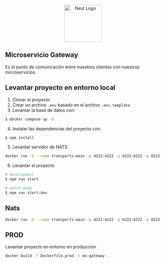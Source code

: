 <p align="center">
  <a href="http://nestjs.com/" target="blank"><img src="https://nestjs.com/img/logo-small.svg" width="120" alt="Nest Logo" /></a>
</p>

## Microservicio Gateway
Es el punto de comunicación entre nuestros clientes con nuestros microservicios.

## Levantar proyecto en entorno local

1. Clonar el proyecto
2. Crear un archivo `.env` basado en el archivo `.env.template`
3. Levantar la base de datos con:
```bash
$ docker compose up -d
```
4. Instalar las dependencias del proyecto con:

```bash
$ npm install
```
5. Levantar servidor de NATS
```bash
docker run -d --name transports-main -p 4222:4222 -p 6222:6222 -p 8222:8222 nats
```

6. Levantar el proyecto

```bash
# development
$ npm run start

# watch mode
$ npm run start:dev
```

## Nats
```bash
docker run -d --name transports-main -p 4222:4222 -p 6222:6222 -p 8222:8222 nats
```

## PROD
Levantar proyecto en entorno en produccion
```bash
docker build -f Dockerfile.prod -t ms-gateway .
```

